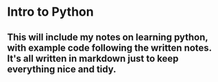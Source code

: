 # Intro to Python

## This will include my notes on learning python, with example code following the written notes. It's all written in markdown just to keep everything nice and tidy.